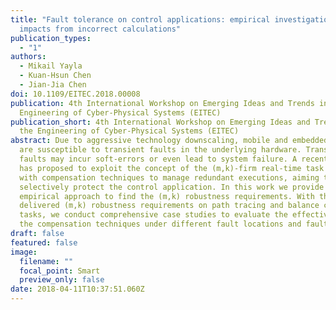 ```yaml
---
title: "Fault tolerance on control applications: empirical investigations of
  impacts from incorrect calculations"
publication_types:
  - "1"
authors:
  - Mikail Yayla
  - Kuan-Hsun Chen
  - Jian-Jia Chen
doi: 10.1109/EITEC.2018.00008
publication: 4th International Workshop on Emerging Ideas and Trends in the
  Engineering of Cyber-Physical Systems (EITEC)
publication_short: 4th International Workshop on Emerging Ideas and Trends in
  the Engineering of Cyber-Physical Systems (EITEC)
abstract: Due to aggressive technology downscaling, mobile and embedded systems
  are susceptible to transient faults in the underlying hardware. Transient
  faults may incur soft-errors or even lead to system failure. A recent study
  has proposed to exploit the concept of the (m,k)-firm real-time task model
  with compensation techniques to manage redundant executions, aiming to
  selectively protect the control application. In this work we provide an
  empirical approach to find the (m,k) robustness requirements. With the
  delivered (m,k) robustness requirements on path tracing and balance control
  tasks, we conduct comprehensive case studies to evaluate the effectiveness of
  the compensation techniques under different fault locations and fault rates.
draft: false
featured: false
image:
  filename: ""
  focal_point: Smart
  preview_only: false
date: 2018-04-11T10:37:51.060Z
---
```

